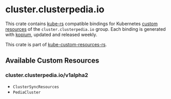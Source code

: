 <!--
SPDX-FileCopyrightText: The kube-custom-resources-rs Authors
SPDX-License-Identifier: 0BSD
 -->

# cluster.clusterpedia.io

This crate contains [kube-rs](https://kube.rs/) compatible bindings for Kubernetes [custom resources](https://kubernetes.io/docs/tasks/extend-kubernetes/custom-resources/custom-resource-definitions/) of the `cluster.clusterpedia.io` group. Each binding is generated with [kopium](https://github.com/kube-rs/kopium), updated and released weekly.

This crate is part of [kube-custom-resources-rs](https://github.com/metio/kube-custom-resources-rs).

## Available Custom Resources

### cluster.clusterpedia.io/v1alpha2
- `ClusterSyncResources`
- `PediaCluster`
